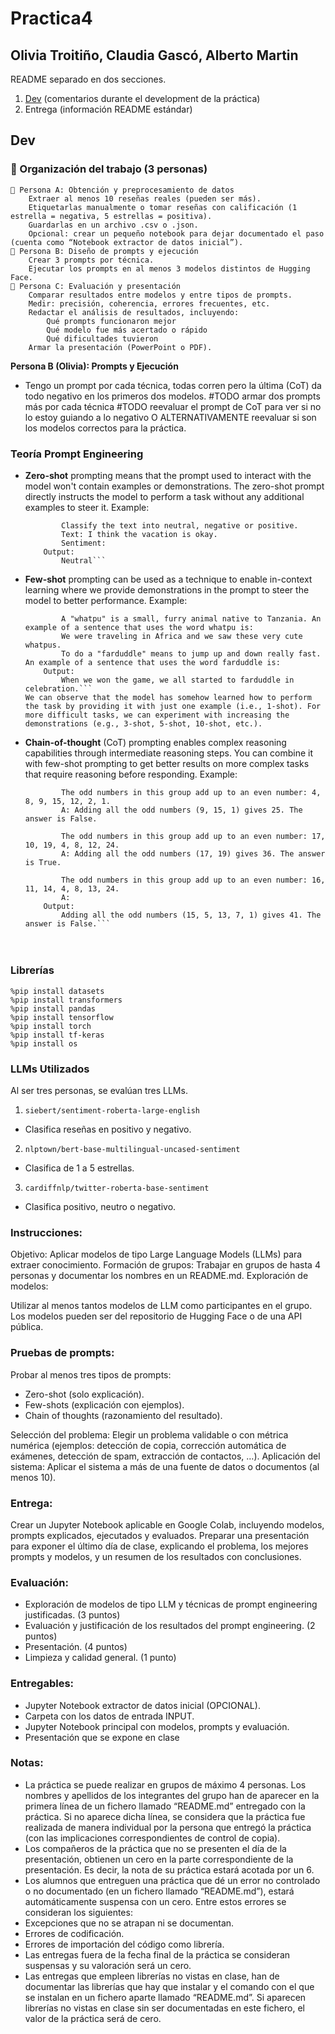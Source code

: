 # Practica4
## Olivia Troitiño, Claudia Gascó, Alberto Martin
README separado en dos secciones.
1. [Dev](Dev) (comentarios durante el development de la práctica)
2. Entrega (información README estándar)

## Dev
### 👥 Organización del trabajo (3 personas)
```
🔹 Persona A: Obtención y preprocesamiento de datos
    Extraer al menos 10 reseñas reales (pueden ser más).
    Etiquetarlas manualmente o tomar reseñas con calificación (1 estrella = negativa, 5 estrellas = positiva).
    Guardarlas en un archivo .csv o .json.
    Opcional: crear un pequeño notebook para dejar documentado el paso (cuenta como “Notebook extractor de datos inicial”).
🔹 Persona B: Diseño de prompts y ejecución
    Crear 3 prompts por técnica.
    Ejecutar los prompts en al menos 3 modelos distintos de Hugging Face.
🔹 Persona C: Evaluación y presentación
    Comparar resultados entre modelos y entre tipos de prompts.
    Medir: precisión, coherencia, errores frecuentes, etc.
    Redactar el análisis de resultados, incluyendo:
        Qué prompts funcionaron mejor
        Qué modelo fue más acertado o rápido
        Qué dificultades tuvieron
    Armar la presentación (PowerPoint o PDF).
```
**Persona B (Olivia): Prompts y Ejecución**
- Tengo un prompt por cada técnica, todas corren pero la última (CoT) da todo negativo en los primeros dos modelos.
#TODO armar dos prompts más por cada técnica
#TODO reevaluar el prompt de CoT para ver si no lo estoy guiando a lo negativo O ALTERNATIVAMENTE reevaluar si son los modelos correctos para la práctica.

### Teoría Prompt Engineering
- **Zero-shot** prompting means that the prompt used to interact with the model won't contain examples or demonstrations. The zero-shot prompt directly instructs the model to perform a task without any additional examples to steer it.
    Example: 
    ``` Prompt:
            Classify the text into neutral, negative or positive. 
            Text: I think the vacation is okay.
            Sentiment:
        Output:
            Neutral```
- **Few-shot** prompting can be used as a technique to enable in-context learning where we provide demonstrations in the prompt to steer the model to better performance.
    Example:
    ``` Prompt: 
            A "whatpu" is a small, furry animal native to Tanzania. An example of a sentence that uses the word whatpu is:
            We were traveling in Africa and we saw these very cute whatpus.
            To do a "farduddle" means to jump up and down really fast. An example of a sentence that uses the word farduddle is:
        Output:
            When we won the game, we all started to farduddle in celebration.```
    We can observe that the model has somehow learned how to perform the task by providing it with just one example (i.e., 1-shot). For more difficult tasks, we can experiment with increasing the demonstrations (e.g., 3-shot, 5-shot, 10-shot, etc.).
- **Chain-of-thought** (CoT) prompting enables complex reasoning capabilities through intermediate reasoning steps. You can combine it with few-shot prompting to get better results on more complex tasks that require reasoning before responding.
    Example:
    ``` Prompt:
            The odd numbers in this group add up to an even number: 4, 8, 9, 15, 12, 2, 1.
            A: Adding all the odd numbers (9, 15, 1) gives 25. The answer is False.

            The odd numbers in this group add up to an even number: 17,  10, 19, 4, 8, 12, 24.
            A: Adding all the odd numbers (17, 19) gives 36. The answer is True.

            The odd numbers in this group add up to an even number: 16,  11, 14, 4, 8, 13, 24.
            A: 
        Output:
            Adding all the odd numbers (15, 5, 13, 7, 1) gives 41. The answer is False.```



## 
### Librerías
```
%pip install datasets
%pip install transformers
%pip install pandas
%pip install tensorflow
%pip install torch
%pip install tf-keras
%pip install os
```
### LLMs Utilizados
Al ser tres personas, se evalúan tres LLMs.
1. `siebert/sentiment-roberta-large-english`
- Clasifica reseñas en positivo y negativo.
2. `nlptown/bert-base-multilingual-uncased-sentiment`
- Clasifica de 1 a 5 estrellas.
3. `cardiffnlp/twitter-roberta-base-sentiment`
- Clasifica positivo, neutro o negativo.

### Instrucciones:

Objetivo: Aplicar modelos de tipo Large Language Models (LLMs) para extraer conocimiento.
Formación de grupos: Trabajar en grupos de hasta 4 personas y documentar los nombres en un README.md.
Exploración de modelos:

Utilizar al menos tantos modelos de LLM como participantes en el grupo.
Los modelos pueden ser del repositorio de Hugging Face o de una API pública.

### Pruebas de prompts:

Probar al menos tres tipos de prompts:
- Zero-shot (solo explicación).
- Few-shots (explicación con ejemplos).
- Chain of thoughts (razonamiento del resultado).

Selección del problema: Elegir un problema validable o con métrica numérica (ejemplos: detección de copia, corrección automática de exámenes, detección de spam, extracción de contactos, …).
Aplicación del sistema: Aplicar el sistema a más de una fuente de datos o documentos (al menos 10).

### Entrega:

Crear un Jupyter Notebook aplicable en Google Colab, incluyendo modelos, prompts explicados, ejecutados y evaluados.
Preparar una presentación para exponer el último día de clase, explicando el problema, los mejores prompts y modelos, y un resumen de los resultados con conclusiones.

### Evaluación:

- Exploración de modelos de tipo LLM y técnicas de prompt engineering justificadas. (3 puntos)
- Evaluación y justificación de los resultados del prompt engineering. (2 puntos)
- Presentación. (4 puntos)
- Limpieza y calidad general. (1 punto)

### Entregables:

- Jupyter Notebook extractor de datos inicial (OPCIONAL).
- Carpeta con los datos de entrada INPUT.
- Jupyter Notebook principal con modelos, prompts y evaluación.
- Presentación que se expone en clase

### Notas:

- La práctica se puede realizar en grupos de máximo 4 personas. Los nombres y apellidos de los integrantes del grupo han de aparecer en la primera línea de un fichero llamado “README.md” entregado con la práctica. Si no aparece dicha línea, se considera que la práctica fue realizada de manera individual por la persona que entregó la práctica (con las implicaciones correspondientes de control de copia).
- Los compañeros de la práctica que no se presenten el día de la presentación, obtienen un cero en la parte correspondiente de la presentación. Es decir, la nota de su práctica estará acotada por un 6.
- Los alumnos que entreguen una práctica que dé un error no controlado o no documentado (en un fichero llamado “README.md”), estará automáticamente suspensa con un cero. Entre estos errores se consideran los siguientes:
- Excepciones que no se atrapan ni se documentan.
- Errores de codificación.
- Errores de importación del código como librería.
- Las entregas fuera de la fecha final de la práctica se consideran suspensas y su valoración será un cero.
- Las entregas que empleen librerías no vistas en clase, han de documentar las librerías que hay que instalar y el comando con el que se instalan en un fichero aparte llamado “README.md”. Si aparecen librerías no vistas en clase sin ser documentadas en este fichero, el valor de la práctica será de cero.